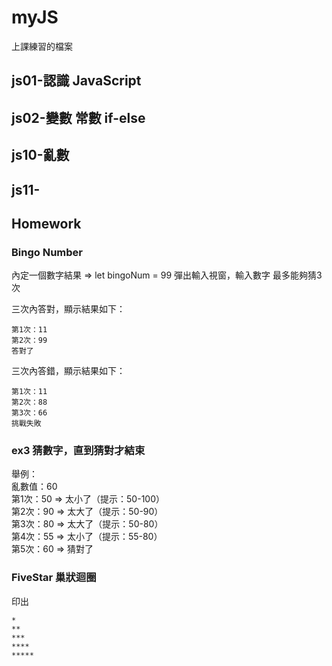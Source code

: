 # myJS

上課練習的檔案

## js01-認識 JavaScript

## js02-變數 常數 if-else

## js10-亂數

## js11-

## Homework

### Bingo Number

內定一個數字結果 => let bingoNum = 99
彈出輸入視窗，輸入數字
最多能夠猜3次

三次內答對，顯示結果如下：
```
第1次：11
第2次：99
答對了
```

三次內答錯，顯示結果如下：
```
第1次：11
第2次：88
第3次：66
挑戰失敗
```

### ex3 猜數字，直到猜對才結束
舉例：<br>
亂數值：60<br>
第1次：50 => 太小了（提示：50-100）<br>
第2次：90 => 太大了（提示：50-90）<br>
第3次：80 => 太大了（提示：50-80）<br>
第4次：55 => 太小了（提示：55-80）<br>
第5次：60 => 猜對了

### FiveStar 巢狀迴圈
印出
```
*
**
***
****
*****
```

